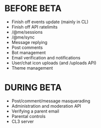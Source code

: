 # BEFORE BETA
- Finish off events update (mainly in CL)
- Finish off API ratelimits
- /@me/sessions
- /@me/sync
- Message replying
- Post comments
- Bot management
- Email verification and notifications
- User/chat icon uploads (and /uploads API)
- Theme management

# DURING BETA
- Post/comment/message masquerading
- Administration and moderation API
- Verifying a parent email
- Parental controls
- CL3 server
